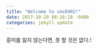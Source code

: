 ```yaml
---
title: "Welcome to sms0402!"
date: 2017-10-20 08:26:28 -0400
categories: jekyll update
---
```

흥미를 잃지 않는다면, 못 할 것은 없다.!
